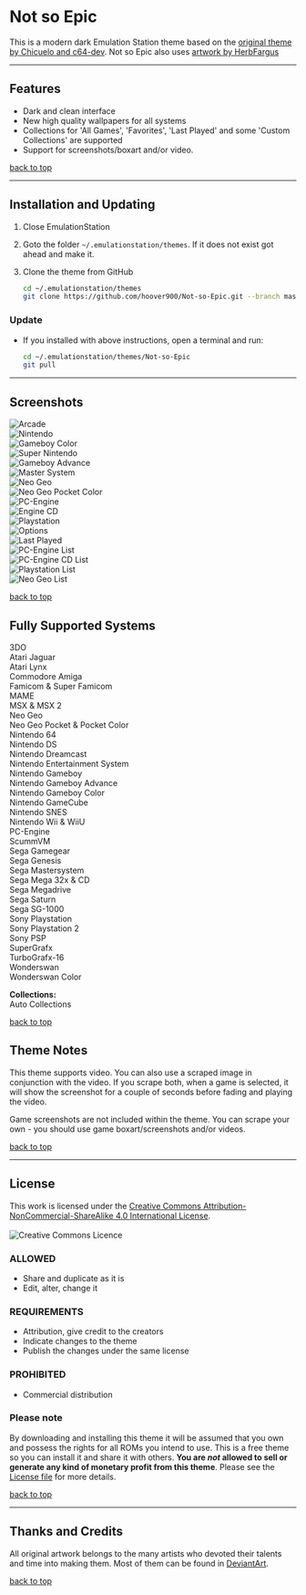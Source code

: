 # Not so Epic

This is a modern dark Emulation Station theme based on the [original theme by Chicuelo and c64-dev](https://github.com/c64-dev/es-theme-epicnoir). Not so Epic also uses [artwork by HerbFargus](https://github.com/HerbFargus/es-theme-tronkyfran)

---

## Features

- Dark and clean interface
- New high quality wallpapers for all systems
- Collections for 'All Games', 'Favorites', 'Last Played' and some 'Custom Collections' are supported
- Support for screenshots/boxart and/or video.

[1]: #Not-so-Epic
[back to top][1]

---

## Installation and Updating

1. Close EmulationStation

2. Goto the folder `~/.emulationstation/themes`. If it does not exist got ahead and make it.

3. Clone the theme from GitHub

    ``` bash
    cd ~/.emulationstation/themes
    git clone https://github.com/hoover900/Not-so-Epic.git --branch master
    ```

### Update

- If you installed with above instructions, open a terminal and run:

    ``` bash
    cd ~/.emulationstation/themes/Not-so-Epic
    git pull
    ```

---

## Screenshots

![Arcade](./_art/samples/arcade.png) \
![Nintendo](./_art/samples/nes.png) \
![Gameboy Color](./_art/samples/gbc.png) \
![Super Nintendo](./_art/samples/snes.png) \
![Gameboy Advance](./_art/samples/gba.png) \
![Master System](./_art/samples/mastersystem.png) \
![Neo Geo](./_art/samples/neogeo.png) \
![Neo Geo Pocket Color](./_art/samples/neogeopocket.png) \
![PC-Engine](./_art/samples/pc-engine.png) \
![Engine CD](./_art/samples/pce-cd.png) \
![Playstation](./_art/samples/psx.png) \
![Options](./_art/samples/options.png) \
![Last Played](./_art/samples/lastplayed.png) \
![PC-Engine List](./_art/samples/pc-engine_list.png) \
![PC-Engine CD List](./_art/samples/pce-cd_list.png) \
![Playstation List](./_art/samples/psx_list.png) \
![Neo Geo List](./_art/samples/neogeo_list.png)

[back to top][1]

## Fully Supported Systems

3DO \
Atari Jaguar \
Atari Lynx \
Commodore Amiga \
Famicom & Super Famicom \
MAME \
MSX & MSX 2 \
Neo Geo \
Neo Geo Pocket & Pocket Color \
Nintendo 64 \
Nintendo DS \
Nintendo Dreamcast \
Nintendo Entertainment System \
Nintendo Gameboy \
Nintendo Gameboy  Advance\
Nintendo Gameboy Color \
Nintendo GameCube \
Nintendo SNES \
Nintendo Wii & WiiU \
PC-Engine \
ScummVM \
Sega Gamegear \
Sega Genesis \
Sega Mastersystem \
Sega Mega 32x & CD \
Sega Megadrive \
Sega Saturn \
Sega SG-1000 \
Sony Playstation \
Sony Playstation 2 \
Sony PSP \
SuperGrafx \
TurboGrafx-16 \
Wonderswan \
Wonderswan Color

**Collections:** \
Auto Collections

[back to top][1]

## Theme Notes

This theme supports video. You can also use a scraped image in conjunction with the video. If you scrape both, when a game is selected, it will show the screenshot for a couple of seconds before fading and playing the video.

Game screenshots are not included within the theme. You can scrape your own - you should use game boxart/screenshots and/or videos.

[back to top][1]

---

## License

This work is licensed under the [Creative Commons Attribution-NonCommercial-ShareAlike 4.0 International License](http://creativecommons.org/licenses/by-nc-sa/4.0/).
\
\
![Creative Commons Licence](https://i.creativecommons.org/l/by-nc-sa/4.0/88x31.png "Creative Commons Licence")

### ALLOWED

- Share and duplicate as it is
- Edit, alter, change it

### REQUIREMENTS

- Attribution, give credit to the creators
- Indicate changes to the theme
- Publish the changes under the same license

### PROHIBITED

- Commercial distribution

### Please note

By downloading and installing this theme it will be assumed that you own and possess the rights for all ROMs you intend to use. This is a free theme so you can install it and share it with others. **You are *not* allowed to sell or generate any kind of monetary profit from this theme**. Please see the [License file](./LICENSE) for more details.

[back to top][1]

---

## Thanks and Credits

All original artwork belongs to the many artists who devoted their talents and time into making them.
Most of them can be found in [DeviantArt](http://www.deviantart.com/).

[back to top][1]
